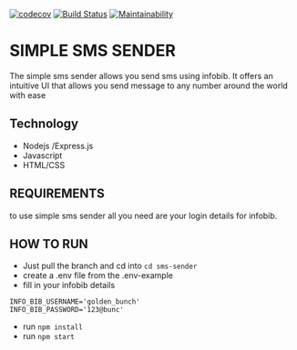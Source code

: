 [![codecov](https://codecov.io/gh/enahomurphy/sms-sender/branch/master/graph/badge.svg)](https://codecov.io/gh/enahomurphy/sms-sender)  [![Build Status](https://travis-ci.org/enahomurphy/sms-sender.svg?branch=master)](https://travis-ci.org/enahomurphy/sms-sender)  [![Maintainability](https://api.codeclimate.com/v1/badges/b65e571e5c01e996232f/maintainability)](https://codeclimate.com/github/enahomurphy/sms-sender/maintainability)
# SIMPLE SMS SENDER

The simple sms sender  allows you send sms using infobib. It offers an intuitive UI that allows you send message to any number around the world with ease

## Technology
 - Nodejs /Express.js
 - Javascript
 - HTML/CSS

## REQUIREMENTS
to use simple sms sender all you need are your login details for infobib.

## HOW TO RUN
- Just pull the branch and cd into `cd sms-sender`
- create a .env file from the .env-example
- fill in your infobib details
```
INFO_BIB_USERNAME='golden_bunch'
INFO_BIB_PASSWORD='123@bunc'
```
- run `npm install`
- run `npm start`
